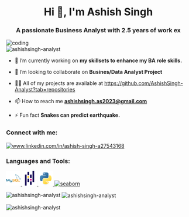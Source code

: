 <h1 align="center">Hi 👋, I'm Ashish Singh</h1>
<h3 align="center">A passionate Business Analyst with 2.5 years of work ex</h3>

<img align="left" alt="coding" width="400" src="https://img.freepik.com/free-vector/hacker-operating-laptop-cartoon-icon-illustration-technology-icon-concept-isolated-flat-cartoon-style_138676-2387.jpg?size=626&ext=jpg&ga=GA1.1.1809769356.1710675936&semt=ais">

<p align="left"> <img src="https://komarev.com/ghpvc/?username=ashishsingh-analyst&label=Profile%20views&color=0e75b6&style=flat" alt="ashishsingh-analyst" /> </p>

- 🔭 I’m currently working on **my skillsets to enhance my BA role skills.**

- 👯 I’m looking to collaborate on **Busines/Data Analyst Project**

- 👨‍💻 All of my projects are available at https://github.com/AshishSingh-Analyst?tab=repositories
- 📫 How to reach me **ashishsingh.as2023@gmail.com**

- ⚡ Fun fact **Snakes can predict earthquake.**

<h3 align="left">Connect with me:</h3>
<p align="left">
<a href="https://linkedin.com/in/www.linkedin.com/in/ashish-singh-a27543168" target="blank"><img align="center" src="https://raw.githubusercontent.com/rahuldkjain/github-profile-readme-generator/master/src/images/icons/Social/linked-in-alt.svg" alt="www.linkedin.com/in/ashish-singh-a27543168" height="30" width="40" /></a>
</p>

<h3 align="left">Languages and Tools:</h3>
<p align="left"> <a href="https://www.mysql.com/" target="_blank" rel="noreferrer"> <img src="https://raw.githubusercontent.com/devicons/devicon/master/icons/mysql/mysql-original-wordmark.svg" alt="mysql" width="40" height="40"/> </a> <a href="https://pandas.pydata.org/" target="_blank" rel="noreferrer"> <img src="https://raw.githubusercontent.com/devicons/devicon/2ae2a900d2f041da66e950e4d48052658d850630/icons/pandas/pandas-original.svg" alt="pandas" width="40" height="40"/> </a> <a href="https://www.python.org" target="_blank" rel="noreferrer"> <img src="https://raw.githubusercontent.com/devicons/devicon/master/icons/python/python-original.svg" alt="python" width="40" height="40"/> </a> <a href="https://seaborn.pydata.org/" target="_blank" rel="noreferrer"> <img src="https://seaborn.pydata.org/_images/logo-mark-lightbg.svg" alt="seaborn" width="40" height="40"/> </a> </p>

<p><img align="left" src="https://github-readme-stats.vercel.app/api/top-langs?username=ashishsingh-analyst&show_icons=true&locale=en&layout=compact" alt="ashishsingh-analyst" /></p>

<p>&nbsp;<img align="center" src="https://github-readme-stats.vercel.app/api?username=ashishsingh-analyst&show_icons=true&locale=en" alt="ashishsingh-analyst" /></p>

<p><img align="center" src="https://github-readme-streak-stats.herokuapp.com/?user=ashishsingh-analyst&" alt="ashishsingh-analyst" /></p>
